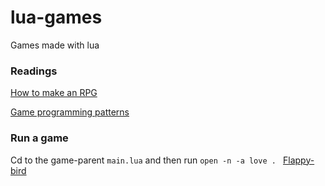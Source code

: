 # lua-games
Games made with lua 

### Readings
[How to make an RPG](https://howtomakeanrpg.com/)

[Game programming patterns](https://gameprogrammingpatterns.com/)

 ### Run a game

 Cd to the game-parent `main.lua` and then run `open -n -a love . `
 [Flappy-bird](https://github.com/games50/fifty-bird)